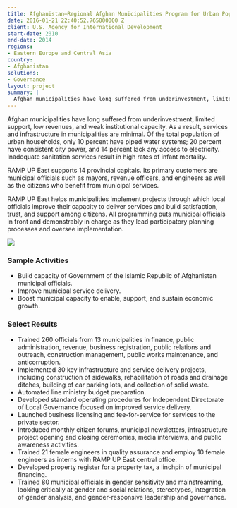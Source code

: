 ```yaml
---
title: Afghanistan—Regional Afghan Municipalities Program for Urban Populations, Regional Command East (RAMP UP East)
date: 2016-01-21 22:40:52.765000000 Z
client: U.S. Agency for International Development
start-date: 2010
end-date: 2014
regions:
- Eastern Europe and Central Asia
country:
- Afghanistan
solutions:
- Governance
layout: project
summary: |
  Afghan municipalities have long suffered from underinvestment, limited support, low revenues, and weak institutional capacity. As a result, services and infrastructure in municipalities are minimal.
---
```

Afghan municipalities have long suffered from underinvestment, limited support, low revenues, and weak institutional capacity. As a result, services and infrastructure in municipalities are minimal. Of the total population of urban households, only 10 percent have piped water systems; 20 percent have consistent city power, and 14 percent lack any access to electricity. Inadequate sanitation services result in high rates of infant mortality.

RAMP UP East supports 14 provincial capitals. Its primary customers are municipal officials such as mayors, revenue officers, and engineers as well as the citizens who benefit from municipal services.

RAMP UP East helps municipalities implement projects through which local officials improve their capacity to deliver services and build satisfaction, trust, and support among citizens. All programming puts municipal officials in front and demonstrably in charge as they lead participatory planning processes and oversee implementation.

![][1]

###  Sample Activities

* Build capacity of Government of the Islamic Republic of Afghanistan municipal officials.
* Improve municipal service delivery.
* Boost municipal capacity to enable, support, and sustain economic growth.

###  Select Results

* Trained 260 officials from 13 municipalities in finance, public administration, revenue, business registration, public relations and outreach, construction management, public works maintenance, and anticorruption.
* Implemented 30 key infrastructure and service delivery projects, including construction of sidewalks, rehabilitation of roads and drainage ditches, building of car parking lots, and collection of solid waste.
* Automated line ministry budget preparation.
* Developed standard operating procedures for Independent Directorate of Local Governance focused on improved service delivery.
* Launched business licensing and fee-for-service for services to the private sector.
* Introduced monthly citizen forums, municipal newsletters, infrastructure project opening and closing ceremonies, media interviews, and public awareness activities.
* Trained 21 female engineers in quality assurance and employ 10 female engineers as interns with RAMP UP East central office.
* Developed property register for a property tax, a linchpin of municipal financing.
* Trained 80 municipal officials in gender sensitivity and mainstreaming, looking critically at gender and social relations, stereotypes, integration of gender analysis, and gender-responsive leadership and governance.

[1]: /assets/images/projects/RAMPUP.jpg
